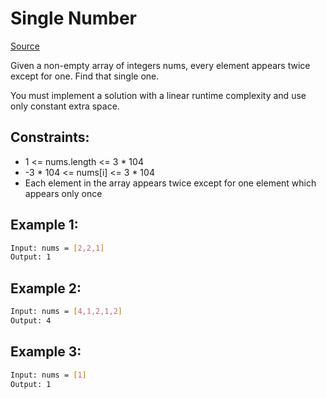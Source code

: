 # Single Number
[Source](https://leetcode.com/problems/single-number/)

Given a non-empty array of integers nums, every element appears twice except for one. Find that single one.

You must implement a solution with a linear runtime complexity and use only constant extra space.

## Constraints:

 - 1 <= nums.length <= 3 * 104
 - -3 * 104 <= nums[i] <= 3 * 104
 - Each element in the array appears twice except for one element which appears only once

## Example 1:
```sh
Input: nums = [2,2,1]
Output: 1
```

## Example 2:
```sh
Input: nums = [4,1,2,1,2]
Output: 4
```

## Example 3:
```sh
Input: nums = [1]
Output: 1
```